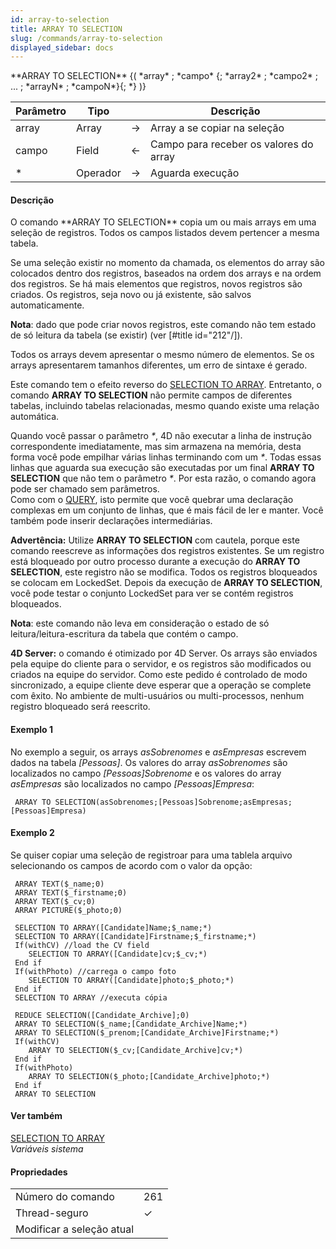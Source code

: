 ```yaml
---
id: array-to-selection
title: ARRAY TO SELECTION
slug: /commands/array-to-selection
displayed_sidebar: docs
---
```


<!--REF #_command_.ARRAY TO SELECTION.Syntax-->**ARRAY TO SELECTION** {( *array* ; *campo* {; *array2* ; *campo2* ; ... ; *arrayN* ; *campoN*}{; *} )}<!-- END REF-->
<!--REF #_command_.ARRAY TO SELECTION.Params-->
| Parâmetro | Tipo |  | Descrição |
| --- | --- | --- | --- |
| array | Array | &#8594;  | Array a se copiar na seleção |
| campo | Field | &#8592; | Campo para receber os valores do array |
| * | Operador | &#8594;  | Aguarda execução |

<!-- END REF-->

#### Descrição 

<!--REF #_command_.ARRAY TO SELECTION.Summary-->O comando **ARRAY TO SELECTION** copia um ou mais arrays em uma seleção de registros.<!-- END REF--> Todos os campos listados devem pertencer a mesma tabela.

Se uma seleção existir no momento da chamada, os elementos do array são colocados dentro dos registros, baseados na ordem dos arrays e na ordem dos registros. Se há mais elementos que registros, novos registros são criados. Os registros, seja novo ou já existente, são salvos automaticamente.

**Nota**: dado que pode criar novos registros, este comando não tem estado de só leitura da tabela (se existir) (ver \[#title id="212"/\]). 

Todos os arrays devem apresentar o mesmo número de elementos. Se os arrays apresentarem tamanhos diferentes, um erro de sintaxe é gerado.

Este comando tem o efeito reverso do [SELECTION TO ARRAY](selection-to-array.md). Entretanto, o comando **ARRAY TO SELECTION** não permite campos de diferentes tabelas, incluindo tabelas relacionadas, mesmo quando existe uma relação automática.

Quando você passar o parâmetro *\**, 4D não executar a linha de instrução correspondente imediatamente, mas sim armazena na memória, desta forma você pode empilhar várias linhas terminando com um *\**. Todas essas linhas que aguarda sua execução são executadas por um final **ARRAY TO SELECTION** que não tem o parâmetro *\**. Por esta razão, o comando agora pode ser chamado sem parâmetros.  
 Como com o [QUERY](query.md), isto permite que você quebrar uma declaração complexas em um conjunto de linhas, que é mais fácil de ler e manter. Você também pode inserir declarações intermediárias.

**Advertência:** Utilize **ARRAY TO SELECTION** com cautela, porque este comando reescreve as informações dos registros existentes. Se um registro está bloqueado por outro processo durante a execução do **ARRAY TO SELECTION**, este registro não se modifica. Todos os registros bloqueados se colocam em LockedSet. Depois da execução de **ARRAY TO SELECTION**, você pode testar o conjunto LockedSet para ver se contém registros bloqueados. 

**Nota**: este comando não leva em consideração o estado de só leitura/leitura-escritura da tabela que contém o campo. 

**4D Server:** o comando é otimizado por 4D Server. Os arrays são enviados pela equipe do cliente para o servidor, e os registros são modificados ou criados na equipe do servidor. Como este pedido é controlado de modo sincronizado, a equipe cliente deve esperar que a operação se complete com êxito. No ambiente de multi-usuários ou multi-processos, nenhum registro bloqueado será reescrito. 

#### Exemplo 1 

No exemplo a seguir, os arrays *asSobrenomes* e *asEmpresas* escrevem dados na tabela *\[Pessoas\]*. Os valores do array *asSobrenomes* são localizados no campo *\[Pessoas\]Sobrenome* e os valores do array *asEmpresas* são localizados no campo *\[Pessoas\]Empresa*:

```4d
 ARRAY TO SELECTION(asSobrenomes;[Pessoas]Sobrenome;asEmpresas;[Pessoas]Empresa)
```

#### Exemplo 2 

Se quiser copiar uma seleção de registroar para uma tablela arquivo selecionando os campos de acordo com o valor da opção:

```4d
 ARRAY TEXT($_name;0)
 ARRAY TEXT($_firstname;0)
 ARRAY TEXT($_cv;0)
 ARRAY PICTURE($_photo;0)
 
 SELECTION TO ARRAY([Candidate]Name;$_name;*)
 SELECTION TO ARRAY([Candidate]Firstname;$_firstname;*)
 If(withCV) //load the CV field
    SELECTION TO ARRAY([Candidate]cv;$_cv;*)
 End if
 If(withPhoto) //carrega o campo foto
    SELECTION TO ARRAY([Candidate]photo;$_photo;*)
 End if
 SELECTION TO ARRAY //executa cópia
 
 REDUCE SELECTION([Candidate_Archive];0)
 ARRAY TO SELECTION($_name;[Candidate_Archive]Name;*)
 ARRAY TO SELECTION($_prenom;[Candidate_Archive]Firstname;*)
 If(withCV)
    ARRAY TO SELECTION($_cv;[Candidate_Archive]cv;*)
 End if
 If(withPhoto)
    ARRAY TO SELECTION($_photo;[Candidate_Archive]photo;*)
 End if
 ARRAY TO SELECTION
```

#### Ver também 

[SELECTION TO ARRAY](selection-to-array.md)  
*Variáveis sistema*  

#### Propriedades

|  |  |
| --- | --- |
| Número do comando | 261 |
| Thread-seguro | &check; |
| Modificar a seleção atual ||


